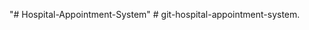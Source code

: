 "# Hospital-Appointment-System" 
#   g i t - h o s p i t a l - a p p o i n t m e n t - s y s t e m .  
 